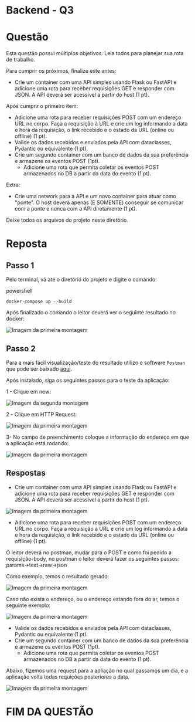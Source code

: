 # Backend - Q3

# Questão

Esta questão possui múltiplos objetivos. Leia todos para planejar sua rota de trabalho.

Para cumprir os próximos, finalize este antes:

- Crie um container com uma API simples usando Flask ou FastAPI e adicione uma rota para receber requisições GET e responder com JSON. A API deverá ser acessível a partir do host (1 pt).

Após cumprir o primeiro item:

- Adicione uma rota para receber requisições POST com um endereço URL no corpo. Faça a requisição à URL e crie um log informando a data e hora da requisição, o link recebido e o estado da URL (online ou offline) (1 pt).
- Valide os dados recebidos e enviados pela API com dataclasses, Pydantic ou equivalente (1 pt).
- Crie um segundo container com um banco de dados da sua preferência e armazene os eventos POST (1pt).
  - Adicione uma rota que permita coletar os eventos POST armazenados no DB a partir da data do evento (1 pt).

Extra:

- Crie uma network para a API e um novo container para atuar como "ponte". O host deverá apenas (E SOMENTE) conseguir se comunicar com a ponte e nunca com a API diretamente (1 pt).

Deixe todos os arquivos do projeto neste diretório.

# Reposta

<h2> Passo 1 </h2>
Pelo terminal, vá até o diretório do projeto e digite o comando:

powershell
```
docker-compose up --build
```

Após finalizado o comando o leitor deverá ver o seguinte resultado no docker:

![Imagem da primeira montagem ](img/1.PNG)


<h2> Passo 2 </h2>

Para a mais fácil visualização/teste do resultado utilizo o software `Postman` que pode ser baixado [aqui](https://www.postman.com/downloads/).

Após instalado, siga os seguintes passos para o teste da aplicação:

1 - Clique em new:

![Imagem da segunda montagem ](img/2.PNG)

2 - Clique em HTTP Request:

![Imagem da primeira montagem ](img/3.PNG)

3- No campo de preenchimento coloque a informação do endereço em que a aplicação está rodando:

![Imagem da primeira montagem ](img/4.PNG)

<h2> Respostas </h2>

- Crie um container com uma API simples usando Flask ou FastAPI e adicione uma rota para receber requisições GET e responder com JSON. A API deverá ser acessível a partir do host (1 pt).

![Imagem da primeira montagem ](img/5.PNG)


- Adicione uma rota para receber requisições POST com um endereço URL no corpo. Faça a requisição à URL e crie um log informando a data e hora da requisição, o link recebido e o estado da URL (online ou offline) (1 pt).

O leitor deverá no postman, mudar para o POST e como foi pedido a requisição-body, no postman o leitor deverá fazer os seguintes passos: params->text->raw->json

Como exemplo, temos o resultado gerado:


![Imagem da primeira montagem ](img/6.PNG)

Caso não exista o endereço, ou o endereço estando fora do ar, temos o seguinte exemplo:


![Imagem da primeira montagem ](img/7.PNG)


- Valide os dados recebidos e enviados pela API com dataclasses, Pydantic ou equivalente (1 pt).
- Crie um segundo container com um banco de dados da sua preferência e armazene os eventos POST (1pt).
  - Adicione uma rota que permita coletar os eventos POST armazenados no DB a partir da data do evento (1 pt).

Abaixo, fizemos uma request para a apliação no qual passamos um dia, e a aplicação volta todas requições posteriores a data.

![Imagem da primeira montagem ](img/8.PNG)

<h1> FIM DA QUESTÃO </h1>